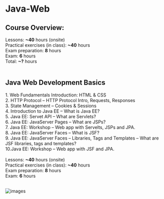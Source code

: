 <h1> Java-Web</h1>
<h2>Course Overview:</h2>
Lessons: <b>~40</b> hours (onsite)<br>
Practical exercises (in class): <b>~40</b> hours<br>
Exam preparation: <b>8</b> hours<br>
Exam: <b>6</b> hours<br>
Total: <b>~?</b> hours<br>
<br>
<h2>Java Web Development Basics</h2>
1. Web Fundamentals Introduction: HTML & CSS<br>
2. HTTP Protocol – HTTP Protocol Intro, Requests, Responses<br>
3. State Management – Cookies & Sessions<br>
4. Introduction to Java EE – What is Java EE?<br>
5. Java EE: Servet API – What are Servlets? <br>
6. Java EE: JavaServer Pages – What are JSPs?<br>
7. Java EE: Workshop – Web app with Servelts, JSPs and JPA.<br>
8. Java EE: JavaServer Faces – What is JSF?<br>
9. Java EE: JavaServer Faces – Libraries, Tags and Templates – What are JSF libraries, tags and templates?<br>
10.Java EE: Workshop – Web app with JSF and JPA.<br>
<br>
Lessons: <b>~40</b> hours (onsite)<br>
Practical exercises (in class): <b>~40</b> hours<br>
Exam preparation: <b>8</b> hours<br>
Exam: <b>6</b> hours<br>
<br>

![images](https://user-images.githubusercontent.com/33524282/51308368-a0d92c00-1a4a-11e9-9794-83e3355bdec9.jpg)